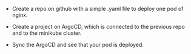 * Create a repo on github with a simple .yaml file to deploy one pod of nginx.

* Create a project on ArgoCD, which is connected to the previous repo and to the minikube cluster.

* Sync the ArgoCD and see that your pod is deployed.
